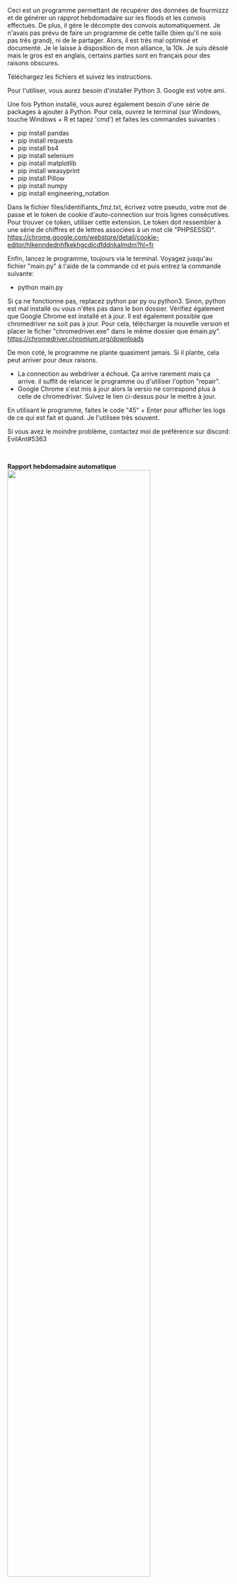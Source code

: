 Ceci est un programme permettant de récupérer des données de fourmizzz et de générer un rapprot hebdomadaire sur les floods et les convois effectués. De plus, il gère le décompte des convois automatiquement.
Je n'avais pas prévu de faire un programme de cette taille (bien qu'il ne sois pas très grand), ni de le partager. Alors, il est très mal optimisé et documenté. Je le laisse à disposition de mon alliance, la 10k. Je suis désolé mais le gros est en anglais, certains parties sont en français pour des raisons obscures.


Téléchargez les fichiers et suivez les instructions.

Pour l'utiliser, vous aurez besoin d'installer Python 3. Google est votre ami.

Une fois Python installé, vous aurez également besoin d'une série de packages à ajouter à Python. Pour cela, ouvrez le terminal (sur Windows, touche Windows + R et tapez 'cmd') et faites les commandes suivantes :
- pip install pandas
- pip install requests
- pip install bs4
- pip install selenium
- pip install matplotlib
- pip install weasyprint
- pip install Pillow
- pip install numpy
- pip install engineering_notation

Dans le fichier files/identifiants_fmz.txt, écrivez votre pseudo, votre mot de passe et le token de cookie d'auto-connection sur trois lignes consécutives. Pour trouver ce token, utiliser cette extension. Le token doit ressembler à une série de chiffres et de lettres associées à un mot clé "PHPSESSID".
https://chrome.google.com/webstore/detail/cookie-editor/hlkenndednhfkekhgcdicdfddnkalmdm?hl=fr

Enfin, lancez le programme, toujours via le terminal. Voyagez jusqu'au fichier "main.py" à l'aide de la commande cd et puis entrez la commande suivante:
- python main.py

Si ça ne fonctionne pas, replacez python par py ou python3. Sinon, python est mal installé ou vous n'êtes pas dans le bon dossier. Vérifiez également que Google Chrome est installé et à jour. Il est également possible que chromedriver ne soit pas à jour. Pour cela, télécharger la nouvelle version et placer le ficher "chromedriver.exe" dans le même dossier que émain.py".
https://chromedriver.chromium.org/downloads

De mon coté, le programme ne plante quasiment jamais. Si il plante, cela peut arriver pour deux raisons.
- La connection au webdriver a échoué. Ça arrive rarement mais ça arrive. il suffit de relancer le programme ou d'utiliser l'option "repair".
- Google Chrome s'est mis à jour alors la versio ne correspond plus à celle de chromedriver. Suivez le lien ci-dessus pour le mettre à jour.

En utilisant le programme, faites le code "45" + Enter pour afficher les logs de ce qui est fait et quand. Je l'utilisee très souvent.

Si vous avez le moindre problème, contactez moi de préférence sur discord: EvilAnt#5363

</br>

<b>Rapport hebdomadaire automatique</b>
<img src="https://zupimages.net/up/20/36/rnpu.png" width="80%">

<b>Comptage automatique des convois</b>
<img src="https://i.gyazo.com/7fe27fb604586e33c0153c61fdbfd3fa.png" width="80%">
